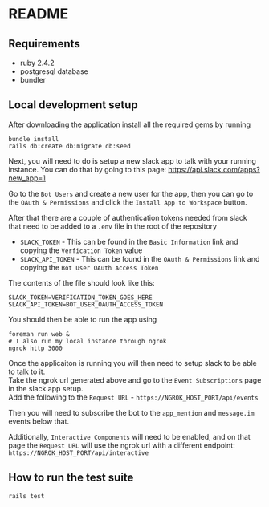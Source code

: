 # README

## Requirements

* ruby 2.4.2
* postgresql database
* bundler

## Local development setup

After downloading the application install all the required gems by running

```
bundle install
rails db:create db:migrate db:seed
```

Next, you will need to do is setup a new slack app to talk with your running instance.  You can do that by going to this page: https://api.slack.com/apps?new_app=1

Go to the `Bot Users` and create a new user for the app, then you can go to the `OAuth & Permissions` and click the `Install App to Workspace` button.

After that there are a couple of authentication tokens needed from slack that need to be added to a `.env` file in the root of the repository

* `SLACK_TOKEN` - This can be found in the `Basic Information` link and copying the `Verfication Token` value
* `SLACK_API_TOKEN` - This can be found in the `OAuth & Permissions` link and copying the `Bot User OAuth Access Token`

The contents of the file should look like this:

```
SLACK_TOKEN=VERIFICATION_TOKEN_GOES_HERE
SLACK_API_TOKEN=BOT_USER_OAUTH_ACCESS_TOKEN
```

You should then be able to run the app using

```
foreman run web &
# I also run my local instance through ngrok
ngrok http 3000
```

Once the applicaiton is running you will then need to setup slack to be able to talk to it.  
Take the ngrok url generated above and go to the `Event Subscriptions` page in the slack app setup.  
Add the following to the `Request URL` - `https://NGROK_HOST_PORT/api/events`

Then you will need to subscribe the bot to the `app_mention` and `message.im` events below that.

Additionally, `Interactive Components` will need to be enabled, and on that page the `Request URL` will use the ngrok url with a different endpoint: `https://NGROK_HOST_PORT/api/interactive`



## How to run the test suite

```
rails test
```
